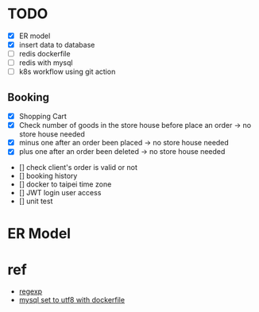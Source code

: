 # TODO

-   [x] ER model
-   [x] insert data to database
-   [ ] redis dockerfile
-   [ ] redis with mysql
-   [ ] k8s workflow using git action

## Booking

-   [X] Shopping Cart
-   [X] Check number of goods in the store house before place an order -> no store house needed
-   [X] minus one after an order been placed -> no store house needed
-   [X] plus one after an order been deleted -> no store house needed
-   [] check client's order is valid or not
-   [] booking history 
-   [] docker to taipei time zone
-   [] JWT login user access
-   [] unit test




# ER Model

# ref

-   [regexp](http://gskinner.com/RegExr/?2tr2n)
-   [mysql set to utf8 with dockerfile](https://stackoverflow.com/questions/45729326/how-to-change-the-default-character-set-of-mysql-using-docker-compose)

